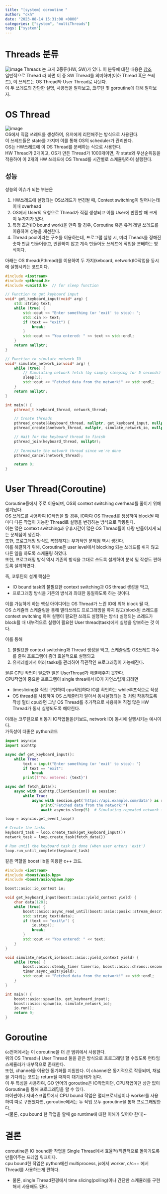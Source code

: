 ```yaml
---
title: "[system] coroutine "
author: "ckh"
date: "2023-08-14 15:31:08 +0800"
categories: ["system", "multiThreads"]
tags: ["system"]  
---
```


# Threads 분류  
![image](https://github.com/ckh7488/ckh7488.github.io/assets/75701998/d2ae8b4b-bbf7-4a4a-a601-c914e0ca5878)
Threads 는 크게 2종류(HW, SW)가 있다. 이 분류에 대한 내용은 [참조](https://ckh7488.github.io/posts/Threads/)  
일반적으로 Thread 라 하면 이 중 SW Thread를 의미하며(이하 Thread 혹은 쓰레드), 이 쓰레드는 OS Thread와 User Thread로 나뉜다.  
이 두 쓰레드의 간단한 설명, 사용법을 알아보고, 코루틴 및 goroutine에 대해 알아보자.  
  
# OS Thread  
![image](https://github.com/ckh7488/ckh7488.github.io/assets/75701998/15e8d113-944b-4148-9f26-6d169f442711)  
OS에서 직접 쓰레드를 생성하여, 유저에게 리턴해주는 방식으로 사용된다.  
이 쓰레드들은 state를 가지며 이를 통해 OS의 scheduler가 관리한다.  
OS는 HW쓰레드에 이 OS Thread를 분배하는 식으로 사용한다.  
HW Thread가 2개이고, OS가 만든 Thread가 1000개이면, 각 state와 우선순위등을 적용하여 이 2개의 HW 쓰레드에 OS Thread를 시간별로 스케쥴링하여 실행한다.  
## 성능
성능의 이슈가 되는 부분은 
1. HW쓰레드에 실행되는 OS쓰레드가 변경될 때, Context switching이 일어나는데 이때 overhead  
2. OS에서 User의 요청으로 Thread가 직접 생성되고 이를 User에 반환할 때
크게 이 두가지가 있다.
1. 특정 조건(IO bound work)을 만족 할 경우, Coroutine 혹은 유저 레벨 쓰레드를 이용하여 성능을 개선한다.
2. Thread pool이라는 구조를 이용하는데, 프로그램 실행 시, 미리 Theads를 정해진 숫자 만큼 만들어놓고, 반환하지 않고 계속 만들어둔 쓰레드에 작업을 분배하는 방식이다.
  
아래는 OS thread(Pthread)를 이용하여 두 가지(keboard, network)IO작업을 동시에 실행시키는 코드이다.  
```C++
#include <iostream>
#include <pthread.h>
#include <unistd.h>  // for sleep function

// Function to get keyboard input
void* get_keyboard_input(void* arg) {
    std::string text;
    while (true) {
        std::cout << "Enter something (or 'exit' to stop): ";
        std::cin >> text;
        if (text == "exit") {
            break;
        }
        std::cout << "You entered: " << text << std::endl;
    }
    return nullptr;
}

// Function to simulate network IO
void* simulate_network_io(void* arg) {
    while (true) {
        // Simulating network fetch (by simply sleeping for 5 seconds)
        sleep(5);
        std::cout << "Fetched data from the network!" << std::endl;
    }
    return nullptr;
}

int main() {
    pthread_t keyboard_thread, network_thread;

    // Create threads
    pthread_create(&keyboard_thread, nullptr, get_keyboard_input, nullptr);
    pthread_create(&network_thread, nullptr, simulate_network_io, nullptr);

    // Wait for the keyboard thread to finish
    pthread_join(keyboard_thread, nullptr);
    
    // Terminate the network thread since we're done
    pthread_cancel(network_thread);

    return 0;
}
```
  
# User Thread(Coroutine)
Coroutine등에서 주로 이용되며, OS의 context switching overhead를 줄이기 위해 생겨났다.  
OS 쓰레드를 사용하여 IO작업을 할 경우, IO마다 OS Thread를 생성하여 block될 때마다 다른 작업이 가능한 Thread로 실행을 변경하는 방식으로 작동된다.  
이는 많은 context switching과 유휴시간이 많은 OS Thread들이 다량 만들어지게 되는 문제점이 생긴다.  
또한, 프로그래밍 방식도 복잡해지는 부과적인 문제점 역시 생긴다.  
이를 해결하기 위해, Coroutine은 user level에서 blocking 되는 쓰레드를 쉬지 않고 다른 일을 하도록 스케쥴링 하였다.  
또한, 프로그래밍 방식 역시 기존의 방식을 그대로 쓰도록 설계하여 분석 및 작성도 편하도록 설계하였다.  

즉, 코루틴의 설계 핵심은
* IO bound task의 불필요한 context switching과 OS thread 생성을 막고,
* 프로그래밍 방식을 기존의 방식과 최대한 동일하도록 하는 것이다.

이를 가능하게 하는 핵심 아이디어는 OS Thread가 느린 IO에 의해 block 될 때,  
OS 스케쥴러 스케쥴링을 통해 멀티쓰레드 프로그래밍을 하지 않고(block된 쓰레드를 context switching 하여 실행이 필요한 쓰레드 실행하는 방식)
실행되는 쓰레드가 block될 때 내부적으로 실행이 필요한 User thread(task)에게 실행을 양보하는 것 이다.  

이를 통해 
1. 불필요한 context switching과 Thread 생성을 막고, 스케쥴링할 OS쓰레드 개수를 줄여 프로그램이 좀더 효율적으로 실행되고
2. 유저레벨에서 여러 tasks를 관리하여 직관적인 프로그래밍이 가능해진다.
  
물론 CPU 작업이 필요한 일은 UserThread가 해결해주지 못한다.  
CPU작업이 중요한 프로그램이 single threa에서 IO가 자연스럽게 되려면  
* timeslicing을 직접 구현하여 cpu작업하다 IO를 확인하는 while루프식으로 작성
* OS thread를 사용하여 OS 스케쥴러가 알아서 동시실행되는 것 처럼 작동하도록 작성
멀티 cpu라면 그냥 OS Thread를 추가적으로 사용하여 직접 많은 HW Thread가 동시 실행되도록 해야한다.  
  
아래는 코루틴으로 비동기 IO작업들을(키보드, network IO) 동시에 실행시키는 예시이다.    
가독성이 더좋은 python코드
```python
import asyncio
import aiohttp

async def get_keyboard_input():
    while True:
        text = input("Enter something (or 'exit' to stop): ")
        if text == "exit":
            break
        print(f"You entered: {text}")

async def fetch_data():
    async with aiohttp.ClientSession() as session:
        while True:
            async with session.get('https://api.example.com/data') as response:
                print("Fetched data from the network!")
                await asyncio.sleep(5)  # Simulating repeated network fetch every 5 seconds

loop = asyncio.get_event_loop()

# Create the tasks
keyboard_task = loop.create_task(get_keyboard_input())
network_task = loop.create_task(fetch_data())

# Run until the keyboard task is done (when user enters 'exit')
loop.run_until_complete(keyboard_task)
```  
같은 역할을 boost lib을 이용한 c++ 코드.  
```C++
#include <iostream>
#include <boost/asio.hpp>
#include <boost/asio/spawn.hpp>

boost::asio::io_context io;

void get_keyboard_input(boost::asio::yield_context yield) {
    char data[128];
    while (true) {
        boost::asio::async_read_until(boost::asio::posix::stream_descriptor(io, STDIN_FILENO), boost::asio::buffer(data), '\n', yield);
        std::string text(data);
        if (text == "exit\n") {
            io.stop();
            break;
        }
        std::cout << "You entered: " << text;
    }
} 

void simulate_network_io(boost::asio::yield_context yield) {
    while (true) {
        boost::asio::steady_timer timer(io, boost::asio::chrono::seconds(5));
        timer.async_wait(yield);
        std::cout << "Fetched data from the network!" << std::endl;
    }
}

int main() {
    boost::asio::spawn(io, get_keyboard_input);
    boost::asio::spawn(io, simulate_network_io);
    io.run();
    return 0;
}
```
  
# Goroutine  
``Go``언어에서는 이 coroutine을 더 큰 범위에서 사용한다.  
위의 OS Thread나 User Thread 둘을 같은 방식으로 프로그래밍 할 수있도록 런타임 스케쥴러가 내부적으로 존재한다.  
또한, channel을 이용한 동기화를 지원한다. 이 channel은 동기적으로 작동되며, 채널을 기다리는 코드는 return될 때까지 대기상태가 된다.  
이 두 특성을 사용하여, GO 언어의 goroutine은 IO작업이던, CPU작업이던 상관 없이 Goroutine을 통해 프로그래밍을 할 수 있다.  
파이썬이나 자바스크립트에서 CPU bound 작업은 멀티프로세싱이나 worker를 사용하여 따로 구현했다면, goroutine에서는 두 작업 모두 goroutine을 통해 프로그래밍한다.  
~(물론, cpu bound 한 작업을 할때 go runtime에 대한 이해가 있어야 한다)~  
  
# 결론
coroutine은 IO bound한 작업을 Single Thread에서 효율적/직관적으로 돌아가도록 만들어주는 프레임 워크이다.  
cpu bound한 작업은 python에선 multiprocess, js에서 worker, c/c++ 에서 Thread를 사용하는게 편하다.   
 * 물론, single Thread환경에서 time slicing(polling)이나 간단한 스케쥴러를 구현해서 사용해도 된다.


      
